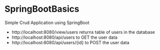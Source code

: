 # SpringBootBasics
Simple Crud Application using SpringBoot

<ul>
  <li>http://localhost:8080/view/users returns table of users in the database </li>
  <li>http://localhost:8080/api/users  to GET the user data</li>
  <li>http://localhost:8080/api/users/{id} to POST the user data</li>
</ul>


